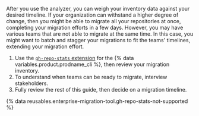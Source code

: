 After you use the analyzer, you can weigh your inventory data against your desired timeline. If your organization can withstand a higher degree of change, then you might be able to migrate all your repositories at once, completing your migration efforts in a few days. However, you may have various teams that are not able to migrate at the same time. In this case, you might want to batch and stagger your migrations to fit the teams' timelines, extending your migration effort.

1. Use the [`gh-repo-stats` extension](https://github.com/mona-actions/gh-repo-stats/) for the {% data variables.product.prodname_cli %}, then review your migration inventory.
1. To understand when teams can be ready to migrate, interview stakeholders.
1. Fully review the rest of this guide, then decide on a migration timeline.

{% data reusables.enterprise-migration-tool.gh-repo-stats-not-supported %}
